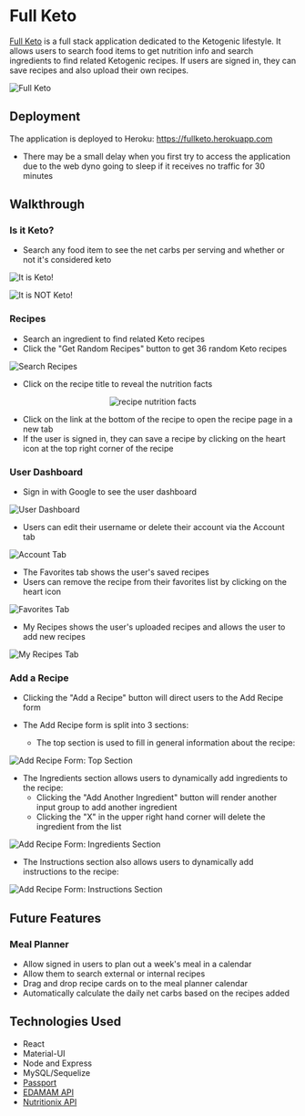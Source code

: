 # Full Keto
[Full Keto](https://fullketo.herokuapp.com) is a full stack application dedicated to the Ketogenic lifestyle. It allows users to search food items to get nutrition info and search ingredients to find related Ketogenic recipes. If users are signed in, they can save recipes and also upload their own recipes. 

![Full Keto](https://user-images.githubusercontent.com/40774762/53906351-90cbda80-3fff-11e9-9df4-163e83924039.png)


## Deployment
The application is deployed to Heroku: https://fullketo.herokuapp.com

* There may be a small delay when you first try to access the application due to the web dyno going to sleep if it receives no traffic for 30 minutes

## Walkthrough
### Is it Keto?
* Search any food item to see the net carbs per serving and whether or not it's considered keto

![It is Keto!](https://user-images.githubusercontent.com/40774762/53906667-5dd61680-4000-11e9-82bd-de417b772ea3.png)

![It is NOT Keto!](https://user-images.githubusercontent.com/40774762/53906903-e5238a00-4000-11e9-9e08-e3b6990f2552.png)

### Recipes
* Search an ingredient to find related Keto recipes
* Click the "Get Random Recipes" button to get 36 random Keto recipes

![Search Recipes](https://user-images.githubusercontent.com/40774762/53907064-3df32280-4001-11e9-88c5-736af9beefb5.png)

* Click on the recipe title to reveal the nutrition facts

<p align="center">
  <img src="https://user-images.githubusercontent.com/40774762/53907414-fd47d900-4001-11e9-8e7d-d7cdbd01b8ed.png" alt="recipe nutrition facts"/>
</p>

* Click on the link at the bottom of the recipe to open the recipe page in a new tab
* If the user is signed in, they can save a recipe by clicking on the heart icon at the top right corner of the recipe

### User Dashboard
* Sign in with Google to see the user dashboard

![User Dashboard](https://user-images.githubusercontent.com/40774762/53907856-eb1a6a80-4002-11e9-89b1-bb0e5c816388.png)

* Users can edit their username or delete their account via the Account tab

![Account Tab](https://user-images.githubusercontent.com/40774762/53908015-4c423e00-4003-11e9-9e51-b071aab2a511.png)

* The Favorites tab shows the user's saved recipes
* Users can remove the recipe from their favorites list by clicking on the heart icon

![Favorites Tab](https://user-images.githubusercontent.com/40774762/53908285-ddb1b000-4003-11e9-9876-1f121f899710.png)

* My Recipes shows the user's uploaded recipes and allows the user to add new recipes

![My Recipes Tab](https://user-images.githubusercontent.com/40774762/53908442-2ff2d100-4004-11e9-946a-e5d8bf88d8b0.png)

### Add a Recipe
* Clicking the "Add a Recipe" button will direct users to the Add Recipe form
* The Add Recipe form is split into 3 sections:
  
  * The top section is used to fill in general information about the recipe: 
  
![Add Recipe Form: Top Section](https://user-images.githubusercontent.com/40774762/54723098-abd03b80-4b23-11e9-9fa5-1ac7132b6f8d.png)

  * The Ingredients section allows users to dynamically add ingredients to the recipe:
    * Clicking the "Add Another Ingredient" button will render another input group to add another ingredient
    * Clicking the "X" in the upper right hand corner will delete the ingredient from the list
  
![Add Recipe Form: Ingredients Section](https://user-images.githubusercontent.com/40774762/54723523-0d44da00-4b25-11e9-95c2-2682264dbc46.png)

  * The Instructions section also allows users to dynamically add instructions to the recipe:
  
![Add Recipe Form: Instructions Section](https://user-images.githubusercontent.com/40774762/54723630-6280eb80-4b25-11e9-8cdd-d19689c2e21c.png)

## Future Features
### Meal Planner
* Allow signed in users to plan out a week's meal in a calendar
* Allow them to search external or internal recipes 
* Drag and drop recipe cards on to the meal planner calendar
* Automatically calculate the daily net carbs based on the recipes added

## Technologies Used
* React
* Material-UI
* Node and Express
* MySQL/Sequelize
* [Passport](http://www.passportjs.org/)
* [EDAMAM API](https://developer.edamam.com/)
* [Nutritionix API](https://www.nutritionix.com/)
